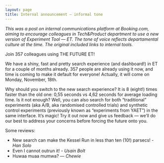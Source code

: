 ```yaml
---
layout: page
title: Internal announcement — informal tone
---
```


_This was a post on internal communications platform at Booking.com, aiming to encourage colleagues in Tech&Product department to use a new version of Experiment Tool — ET. The tone of voice reflects departamental culture at the time. The original included links to internal tools._

Join 357 colleagues using THE FUTURE ET!

We have a shiny, fast and pretty search experience (and dashboard!) in ET for a couple of months already. 357 people are already using it now, and time is coming to make it default for everyone! Actually, it will come on Monday, November, 18th.

Why should you switch to the new search experience? It is 8 (eight!) times faster than the old one: 0,55 seconds vs 4,62 seconds for average loading time. Is it not enough? Well, you can also search for both “traditional” experiments (aka A/B, aka randomised controlled trials) and synthetic control experiments (previously known as “experiments from YAET”) in the same interface. It’s magic!
Try it out now and give us feedback — we’ll do our best to address your concerns before forcing the future onto you.

Some reviews:
- New search can make the Kessel Run in less than ten (10!) parsecs! - _Han Solo_
- Even I cannot outrun it! - _Usain Bolt_
- Huwaa muaa mumwa? — _Chewie_